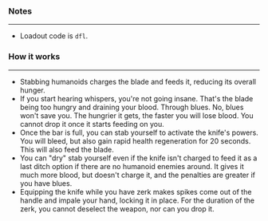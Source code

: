 ### Notes
---
- Loadout code is `dfl`.

### How it works
---
- Stabbing humanoids charges the blade and feeds it, reducing its overall hunger.
- If you start hearing whispers, you're not going insane. That's the blade being too hungry and draining your blood. Through blues. No, blues won't save you. The hungrier it gets, the faster you will lose blood. You cannot drop it once it starts feeding on you.
- Once the bar is full, you can stab yourself to activate the knife's powers. You will bleed, but also gain rapid health regeneration for 20 seconds. This will also feed the blade.
- You can "dry" stab yourself even if the knife isn't charged to feed it as a last ditch option if there are no humanoid enemies around. It gives it much more blood, but doesn't charge it, and the penalties are greater if you have blues.
- Equipping the knife while you have zerk makes spikes come out of the handle and impale your hand, locking it in place. For the duration of the zerk, you cannot deselect the weapon, nor can you drop it.